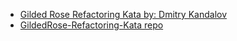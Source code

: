 
* [Gilded Rose Refactoring Kata by: Dmitry Kandalov](https://www.youtube.com/watch?v=AxxNHKCldzA)
* [GildedRose-Refactoring-Kata repo](https://github.com/emilybache/GildedRose-Refactoring-Kata)
